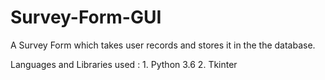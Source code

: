 # Survey-Form-GUI

A Survey Form which takes user records and stores it in the the database.

Languages and Libraries used : 
      1. Python 3.6
      2. Tkinter
      
